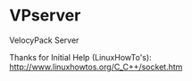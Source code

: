 # VPserver
VelocyPack Server

Thanks for Initial Help (LinuxHowTo's): http://www.linuxhowtos.org/C_C++/socket.htm 
